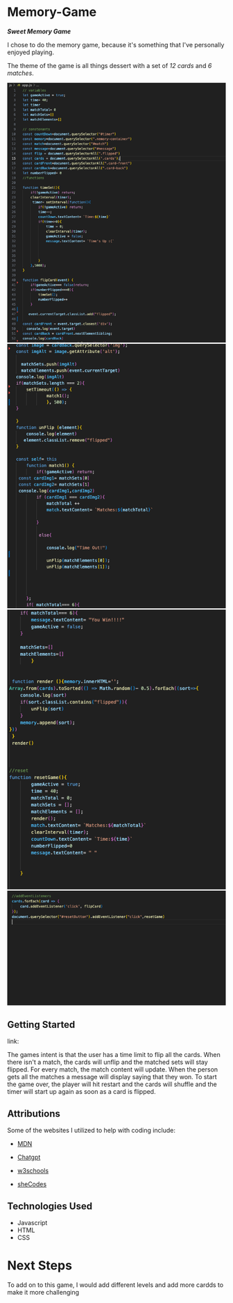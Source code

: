 # Memory-Game

***Sweet Memory Game***

I chose to do the memory game, because it's something that I've personally enjoyed playing. 

The theme of the game is all things dessert with a set of *12 cards* and *6 matches*. 

![CodePart1](image.png)
![CodePart2](image-1.png)
![CodePart3](image-2.png)
![CodePart4](image-3.png)




## Getting Started

link:

The games intent is that the user has a time limit to flip all the cards. When there isn't a match, the cards will unflip and the matched sets will stay flipped. For every match, the match content will update. When the person gets all the matches a message will display saying that they won. To start the game over, the player will hit restart and the cards will shuffle and the timer will start up again as soon as a card is flipped.

## Attributions

Some of the websites I utilized to help with coding include:

* [MDN](https://developer.mozilla.org/en-US/)

* [Chatgpt](https://chatgpt.com/)

* [w3schools](https://www.w3schools.com/)

* [sheCodes](https://www.shecodes.io/)


## Technologies Used

* Javascript
* HTML
* CSS


# Next Steps

To add on to this game, I would add different levels and add more cardds to make it more challenging